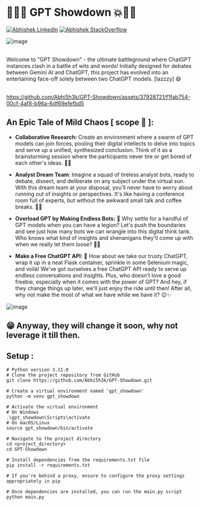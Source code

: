 
# 💪🤖💥 GPT Showdown 💥🤖👊

[![Abhishek LinkedIn](https://img.shields.io/badge/Abhishek-LinkedIn-blue.svg?style=for-the-badge)](https://www.linkedin.com/in/abhi5h3k/) [![Abhishek StackOverflow](https://img.shields.io/badge/Abhishek-StackOverflow-orange.svg?style=for-the-badge)](https://stackoverflow.com/users/6870223/abhi?tab=profile)

<img src="https://github.com/Abhi5h3k/GPT-Showdown/assets/37928721/ee17af16-4a8c-487c-91a4-1cc58244142e" alt="image" >
<br><br>

Welcome to "GPT Showdown" - the ultimate battleground where ChatGPT instances clash in a battle of wits and words! Initially designed for debates between Gemini AI and ChatGPT, this project has evolved into an entertaining face-off solely between two ChatGPT models. [lazzzy] 😅
<br><br>

https://github.com/Abhi5h3k/GPT-Showdown/assets/37928721/f1fab754-00cf-4af8-b96a-6df69efefbd5

## An Epic Tale of Mild Chaos [ scope 🤭 ]:

- **Collaborative Research:** Create an environment where a swarm of GPT models can join forces, pooling their digital intellects to delve into topics and serve up a unified, synthesized conclusion. Think of it as a brainstorming session where the participants never tire or get bored of each other's ideas. 🤖🧠

- **Analyst Dream Team**: Imagine a squad of tireless analyst bots, ready to debate, dissect, and deliberate on any subject under the virtual sun. With this dream team at your disposal, you'll never have to worry about running out of insights or perspectives. It's like having a conference room full of experts, but without the awkward small talk and coffee breaks. 🤖💼

- **Overload GPT by Making Endless Bots:** 🤭 Why settle for a handful of GPT models when you can have a legion? Let's push the boundaries and see just how many bots we can wrangle into this digital think tank. Who knows what kind of insights and shenanigans they'll come up with when we really let them loose? 🤖💥

- **Make a Free ChatGPT API:** 🤭 How about we take our trusty ChatGPT, wrap it up in a neat Flask container, sprinkle in some Selenium magic, and voilà! We've got ourselves a free ChatGPT API ready to serve up endless conversations and insights. Plus, who doesn't love a good freebie, especially when it comes with the power of GPT? And hey, if they change things up later, we'll just enjoy the ride until then! After all, why not make the most of what we have while we have it? 😉✨

![image](https://github.com/Abhi5h3k/GPT-Showdown/assets/37928721/874757a5-40a6-4adc-890e-7bb4ee30ac58)


## 😁 Anyway, they will change it soon, why not leverage it till then.

## Setup : 

```
# Python version 3.11.0
# Clone the project repository from GitHub
git clone https://github.com/Abhi5h3k/GPT-Showdown.git

# Create a virtual environment named 'gpt_showdown'
python -m venv gpt_showdown

# Activate the virtual environment
# On Windows
.\gpt_showdown\Scripts\activate
# On macOS/Linux
source gpt_showdown/bin/activate

# Navigate to the project directory
cd <project_directory>
cd GPT-Showdown

# Install dependencies from the requirements.txt file
pip install -r requirements.txt

# If you're behind a proxy, ensure to configure the proxy settings appropriately in pip

# Once dependencies are installed, you can run the main.py script
python main.py
```

